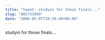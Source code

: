 ```yaml
---
title: "tweet: studyin for those finals..."
slug: "805731999"
date: "2008-05-07T18:39:40+00:00"
---
```

studyin for those finals...